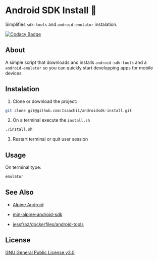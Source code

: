 # Android SDK Install 📱

Simplifies `sdk-tools` and `android-emulator` instalation.

[![Codacy Badge](https://api.codacy.com/project/badge/Grade/cb992c1757664604b9e5e50eb8fac495)](https://www.codacy.com/manual/edumco/androidsdk-install?utm_source=github.com&amp;utm_medium=referral&amp;utm_content=edumco/androidsdk-install&amp;utm_campaign=Badge_Grade)

## About

A simple script that downloads and installs `android-sdk-tools` and a `android-emulator` so you can quickly start developping apps for mobile devices

## Instalation

1. Clone or download the project:

```bash
git clone git@github.com:Isaachi1/androidsdk-install.git
```

2. On a terminal execute the `install.sh`

```bash
./install.sh
```

3. Restart terminal or quit user session

## Usage

On terminal type:

```bash
emulator
```

## See Also

- [Alpine Android](https://github.com/alvr/alpine-android)

- [min-alpine-android-sdk](https://github.com/tabrindle/min-alpine-android-sdk)

- [jessfraz/dockerfiles/android-tools](https://github.com/jessfraz/dockerfiles)

## License

[GNU General Public License v3.0](LICENSE)
